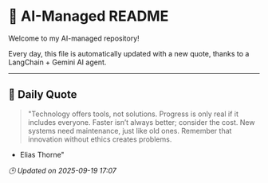 # 🧠 AI-Managed README

Welcome to my AI-managed repository!

Every day, this file is automatically updated with a new quote, thanks to a LangChain + Gemini AI agent.

---

## 📅 Daily Quote

> "Technology offers tools, not solutions.
Progress is only real if it includes everyone.
Faster isn’t always better; consider the cost.
New systems need maintenance, just like old ones.
Remember that innovation without ethics creates problems.
- Elias Thorne"

*🕒 Updated on 2025-09-19 17:07*